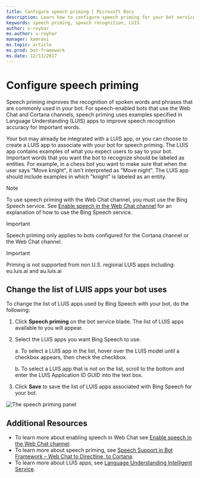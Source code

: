 ```yaml
---
title: Configure speech priming | Microsoft Docs
description: Learn how to configure speech priming for your bot service using the Azure Portal.
keywords: speech priming, speech recognition, LUIS
author: v-royhar
ms.author: v-royhar
manager: kamrani
ms.topic: article
ms.prod: bot-framework
ms.date: 12/13/2017
---
```


# Configure speech priming

Speech priming improves the recognition of spoken words and phrases that are commonly used in your bot. For speech-enabled bots that use the Web Chat and Cortana channels, speech priming uses examples specified in Language Understanding (LUIS) apps to improve speech recognition accuracy for important words.

Your bot may already be integrated with a LUIS app, or you can choose to create a LUIS app to associate with your bot for speech priming. The LUIS app contains examples of what you expect users to say to your bot. Important words that you want the bot to recognize should be labeled as entities. For example, in a chess bot you want to make sure that when the user says "Move knight", it isn’t interpreted as "Move night". The LUIS app should include examples in which "knight" is labeled as an entity.

> [!NOTE]
> To use speech priming with the Web Chat channel, you must use the Bing Speech service. See [Enable speech in the Web Chat channel](~/bot-service-channel-connect-webchat-speech.md) for an explanation of how to use the Bing Speech service.

> [!IMPORTANT]
> Speech priming only applies to bots configured for the Cortana channel or the Web Chat channel.

> [!IMPORTANT]
> Priming is not supported from non U.S. regional LUIS apps including: eu.luis.ai and au.luis.ai

## Change the list of LUIS apps your bot uses

To change the list of LUIS apps used by Bing Speech with your bot, do the following:

1. Click **Speech priming** on the bot service blade. The list of LUIS apps available to you will appear.
2. Select the LUIS apps you want Bing Speech to use.
 
    a. To select a LUIS app in the list, hover over the LUIS model until a checkbox appears, then check the checkbox.
     
    b. To select a LUIS app that is not on the list, scroll to the bottom and enter the LUIS Application ID GUID into the text box.
     
3. Click **Save** to save the list of LUIS apps associated with Bing Speech for your bot.

![The speech priming panel](~/media/bot-service-manage-speech-priming/speech-priming.png)

## Additional Resources

- To learn more about enabling speech in Web Chat see [Enable speech in the Web Chat channel](~/bot-service-channel-connect-webchat-speech.md).
- To learn more about speech priming, see [Speech Support in Bot Framework – Web Chat to Directline, to Cortana](https://blog.botframework.com/2017/06/26/Speech-To-Text/).
- To learn more about LUIS apps, see [Language Understanding Intelligent Service](https://www.luis.ai).
